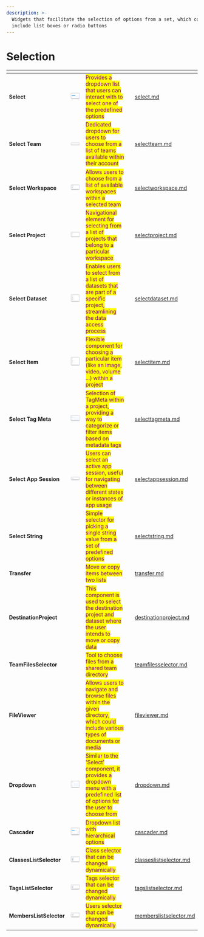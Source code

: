 ```yaml
---
description: >-
  Widgets that facilitate the selection of options from a set, which could
  include list boxes or radio buttons
---
```


# Selection

<table data-view="cards"><thead><tr><th></th><th></th><th></th><th></th><th data-hidden data-card-target data-type="content-ref"></th></tr></thead><tbody><tr><td><strong>Select</strong></td><td><img src="../../../.gitbook/assets/widget-select.png" alt=""></td><td><mark style="color:purple;">Provides a dropdown list that users can interact with to select one of the predefined options</mark></td><td></td><td><a href="select.md">select.md</a></td></tr><tr><td><strong>Select Team</strong></td><td><img src="../../../.gitbook/assets/widget-selectTeam.png" alt=""></td><td><mark style="color:purple;">Dedicated dropdown for users to choose from a list of teams available within their account</mark></td><td></td><td><a href="selectteam.md">selectteam.md</a></td></tr><tr><td><strong>Select Workspace</strong></td><td><img src="../../../.gitbook/assets/widget-selectWorkspace.png" alt=""></td><td><mark style="color:purple;">Allows users to choose from a list of available workspaces within a selected team</mark></td><td></td><td><a href="selectworkspace.md">selectworkspace.md</a></td></tr><tr><td><strong>Select Project</strong></td><td><img src="../../../.gitbook/assets/widget-selectProject.png" alt=""></td><td><mark style="color:purple;">Navigational element for selecting from a list of projects that belong to a particular workspace</mark></td><td></td><td><a href="selectproject.md">selectproject.md</a></td></tr><tr><td><strong>Select Dataset</strong></td><td><img src="../../../.gitbook/assets/widget-selectDataset.png" alt=""></td><td><mark style="color:purple;">Enables users to select from a list of datasets that are part of a specific project, streamlining the data access process</mark></td><td></td><td><a href="selectdataset.md">selectdataset.md</a></td></tr><tr><td><strong>Select Item</strong></td><td><img src="../../../.gitbook/assets/widget-selectItem.png" alt=""></td><td><mark style="color:purple;">Flexible component for choosing a particular item (like an image, video, volume ...) within a project</mark></td><td></td><td><a href="selectitem.md">selectitem.md</a></td></tr><tr><td><strong>Select Tag Meta</strong></td><td><img src="../../../.gitbook/assets/widget-selecttagMeta (1).png" alt=""></td><td><mark style="color:purple;">Selection of TagMeta within a project, providing a way to categorize or filter items based on metadata tags</mark></td><td></td><td><a href="selecttagmeta.md">selecttagmeta.md</a></td></tr><tr><td><strong>Select App Session</strong></td><td><img src="../../../.gitbook/assets/widget-selectAppSession.png" alt=""></td><td><mark style="color:purple;">Users can select an active app session, useful for navigating between different states or instances of app usage</mark></td><td></td><td><a href="selectappsession.md">selectappsession.md</a></td></tr><tr><td><strong>Select String</strong></td><td><img src="https://user-images.githubusercontent.com/79905215/223085874-976cf6a9-ebfe-4330-9941-aa93e51246a8.png" alt="" data-size="original"></td><td><mark style="color:purple;">Simple selector for picking a single string value from a set of predefined options</mark></td><td></td><td><a href="selectstring.md">selectstring.md</a></td></tr><tr><td><strong>Transfer</strong></td><td><img src="https://user-images.githubusercontent.com/118521851/231207149-59b6e471-ed43-4dc2-b040-7b8f2ac46750.png" alt="" data-size="original"></td><td><mark style="color:purple;">Move or copy items between two lists</mark></td><td></td><td><a href="transfer.md">transfer.md</a></td></tr><tr><td><strong>DestinationProject</strong></td><td><img src="https://user-images.githubusercontent.com/79905215/225234197-95dd3c3a-18dc-4fed-a583-b46cf101217c.png" alt="" data-size="original"></td><td><mark style="color:purple;">This component is used to select the destination project and dataset where the user intends to move or copy data</mark></td><td></td><td><a href="destinationproject.md">destinationproject.md</a></td></tr><tr><td><strong>TeamFilesSelector</strong></td><td><img src="https://user-images.githubusercontent.com/79905215/224646397-cf970a40-d7f8-4842-a98d-009df109533e.png" alt="" data-size="original"></td><td><mark style="color:purple;">Tool to choose files from a shared team directory</mark></td><td></td><td><a href="teamfilesselector.md">teamfilesselector.md</a></td></tr><tr><td><strong>FileViewer</strong></td><td><img src="https://github-production-user-asset-6210df.s3.amazonaws.com/118521851/265454636-f3aad532-2e03-4a29-bc59-c96de951cb35.png" alt="" data-size="original"></td><td><mark style="color:purple;">Allows users to navigate and browse files within the given directory, which could include various types of documents or media</mark></td><td></td><td><a href="fileviewer.md">fileviewer.md</a></td></tr><tr><td><strong>Dropdown</strong></td><td><img src="../../../.gitbook/assets/widget-Dropdown.png" alt="" data-size="original"></td><td><mark style="color:purple;">Similar to the 'Select' component, it provides a dropdown menu with a predefined list of options for the user to choose from</mark></td><td></td><td><a href="dropdown.md">dropdown.md</a></td></tr><tr><td><strong>Cascader</strong></td><td><img src="../../../.gitbook/assets/cascader-default.png" alt="" data-size="original"></td><td><mark style="color:purple;">Dropdown list with hierarchical options</mark></td><td></td><td><a href="cascader.md">cascader.md</a></td></tr><tr><td><strong>ClassesListSelector</strong></td><td><img src="../../../.gitbook/assets/image (4).png" alt="" data-size="original"></td><td><mark style="color:purple;">Class selector that can be changed dynamically</mark></td><td></td><td><a href="classeslistselector.md">classeslistselector.md</a></td></tr><tr><td><strong>TagsListSelector</strong></td><td><img src="../../../.gitbook/assets/image (3).png" alt="" data-size="original"></td><td><mark style="color:purple;">Tags selector that can be changed dynamically</mark></td><td></td><td><a href="tagslistselector.md">tagslistselector.md</a></td></tr><tr><td><strong>MembersListSelector</strong></td><td><img src="../../../.gitbook/assets/image (2).png" alt="" data-size="original"></td><td><mark style="color:purple;">Users selector that can be changed dynamically</mark></td><td></td><td><a href="memberslistselector.md">memberslistselector.md</a></td></tr></tbody></table>
